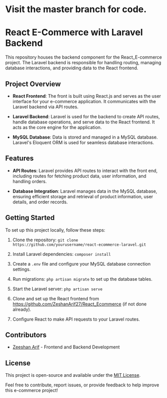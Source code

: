 # Visit the master branch for code.

# React E-Commerce with Laravel Backend

This repository houses the backend component for the React_E-commerce project. The Laravel backend is responsible for handling routing, managing database interactions, and providing data to the React frontend.

## Project Overview

- **React Frontend**: The front is built using React.js and serves as the user interface for your e-commerce application. It communicates with the Laravel backend via API routes.

- **Laravel Backend**: Laravel is used for the backend to create API routes, handle database operations, and serve data to the React frontend. It acts as the core engine for the application.

- **MySQL Database**: Data is stored and managed in a MySQL database. Laravel's Eloquent ORM is used for seamless database interactions.

## Features

- **API Routes**: Laravel provides API routes to interact with the front end, including routes for fetching product data, user information, and handling orders.

- **Database Integration**: Laravel manages data in the MySQL database, ensuring efficient storage and retrieval of product information, user details, and order records.

## Getting Started

To set up this project locally, follow these steps:

1. Clone the repository: `git clone https://github.com/yourusername/react-ecommerce-laravel.git`

2. Install Laravel dependencies: `composer install`

3. Create a `.env` file and configure your MySQL database connection settings.

4. Run migrations: `php artisan migrate` to set up the database tables.

5. Start the Laravel server: `php artisan serve`

6. Clone and set up the React frontend from https://github.com/ZeshanArif27/React_Ecommerce (if not done already).

7. Configure React to make API requests to your Laravel routes.

## Contributors

- [Zeeshan Arif](https://github.com/ZeshanArif27) - Frontend and Backend Development

## License

This project is open-source and available under the [MIT License](LICENSE).

Feel free to contribute, report issues, or provide feedback to help improve this e-commerce project!
